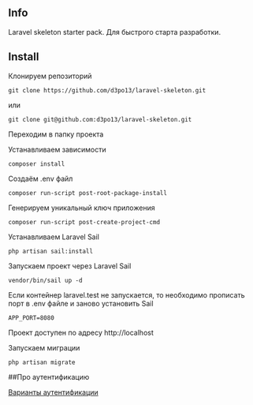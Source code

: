 ## Info

Laravel skeleton starter pack. Для быстрого старта разработки.

## Install

Клонируем репозиторий 

    git clone https://github.com/d3po13/laravel-skeleton.git

или

    git clone git@github.com:d3po13/laravel-skeleton.git

Переходим в папку проекта

Устанавливаем зависимости

    composer install

Создаём .env файл 

    composer run-script post-root-package-install

Генерируем уникальный ключ приложения

    composer run-script post-create-project-cmd

Устанавливаем Laravel Sail

    php artisan sail:install

Запускаем проект через Laravel Sail

    vendor/bin/sail up -d

Если контейнер laravel.test не запускается, то необходимо прописать порт в .env файле и 
заново установить Sail

    APP_PORT=8080

Проект доступен по адресу http://localhost

Запускаем миграции

    php artisan migrate

##Про аутентификацию

[Варианты аутентификации](Authentication.md)
